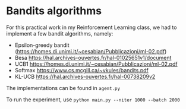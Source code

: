 # Bandits algorithms

For this practical work in my Reinforcement Learning class, we had to implement a few bandit algorithms, namely:

* Epsilon-greedy bandit (https://homes.di.unimi.it/~cesabian/Pubblicazioni/ml-02.pdf)
* Besa https://hal.archives-ouvertes.fr/hal-01025651v1/document
* UCB1 https://homes.di.unimi.it/~cesabian/Pubblicazioni/ml-02.pdf
* Softmax https://www.cs.mcgill.ca/~vkules/bandits.pdf
* KL-UCB https://hal.archives-ouvertes.fr/hal-00738209v2

The implementations can be found in `agent.py`

To run the experiment, use `python main.py --niter 1000 --batch 2000`
